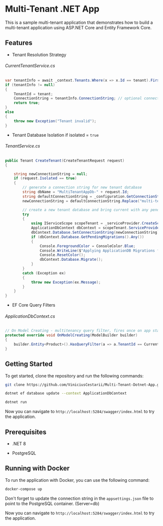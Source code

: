 # Multi-Tenant .NET App

This is a sample multi-tenant application that demonstrates how to build a multi-tenant application using ASP.NET Core and Entity Framework Core.

## Features

- Tenant Resolution Strategy

###### CurrentTenantService.cs
```cs
var tenantInfo = await _context.Tenants.Where(x => x.Id == tenant).FirstOrDefaultAsync(); // check if tenant exists
if (tenantInfo != null)
{
    TenantId = tenant;
    ConnectionString = tenantInfo.ConnectionString; // optional connection string per tenant (can be null to use default database)
    return true;
}
else
{
    throw new Exception("Tenant invalid"); 
}
```

- Tenant Database Isolation if isolated = `true`

###### TenantService.cs
```cs
public Tenant CreateTenant(CreateTenantRequest request)
{

    string newConnectionString = null;
    if (request.Isolated == true)
    {
        // generate a connection string for new tenant database
        string dbName = "MultiTenantAppDb-" + request.Id;
        string defaultConnectionString = _configuration.GetConnectionString("DefaultConnection");
        newConnectionString = defaultConnectionString.Replace("multi-tenant", dbName);

        // create a new tenant database and bring current with any pending migrations from ApplicationDbContext
        try
        {
            using IServiceScope scopeTenant = _serviceProvider.CreateScope();
            ApplicationDbContext dbContext = scopeTenant.ServiceProvider.GetRequiredService<ApplicationDbContext>();
            dbContext.Database.SetConnectionString(newConnectionString);
            if (dbContext.Database.GetPendingMigrations().Any())
            {
                Console.ForegroundColor = ConsoleColor.Blue;
                Console.WriteLine($"Applying ApplicationDB Migrations for New '{request.Id}' tenant.");
                Console.ResetColor();
                dbContext.Database.Migrate();
            }
        }
        catch (Exception ex)
        {
            throw new Exception(ex.Message);
        }
    }
}
```

- EF Core Query Filters

###### ApplicationDbContext.cs
```cs
// On Model Creating - multitenancy query filter, fires once on app start
protected override void OnModelCreating(ModelBuilder builder)
{
    builder.Entity<Product>().HasQueryFilter(a => a.TenantId == CurrentTenantId);
}
```

## Getting Started

To get started, clone the repository and run the following commands:

```bash
git clone https://github.com/ViniciusCestarii/Multi-Tenant-Dotnet-App.git
```

```bash
dotnet ef database update --context ApplicationDbContext
```

```bash
dotnet run
```

Now you can navigate to `http://localhost:5284/swagger/index.html` to try the application.

## Prerequisites

- .NET 8

- PostgreSQL

## Running with Docker

To run the application with Docker, you can use the following command:

```bash
docker-compose up
```

Don't forget to update the connection string in the `appsettings.json` file to point to the PostgreSQL container. (Server=db)

Now you can navigate to `http://localhost:5284/swagger/index.html` to try the application.
